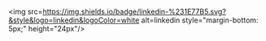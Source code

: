 <div align="center">
</div>



</a>

<img src=https://img.shields.io/badge/linkedin-%231E77B5.svg?&style&logo=linkedin&logoColor=white alt=linkedin style="margin-bottom: 5px;" height="24px"/>
</a>

</div>  

<div align="center" width="280px" >
    
</div> 

<div align="center" width="380px" >
    
</div> 

<br/>

<div align="center">
</div> 
